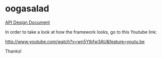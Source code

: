 oogasalad
=========

[API Design Document](https://docs.google.com/document/d/1NNvnCri317LqrMp9fuFVyXYueNnvQ--M3-lUr3Lrs2g/edit?usp=sharing)

In order to take a look at how the framework looks, go to this Youtube link:

http://www.youtube.com/watch?v=wn5Ylbfw3AU&feature=youtu.be

Thanks!
